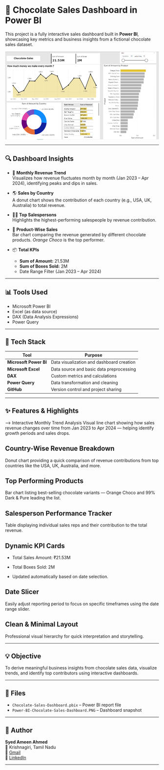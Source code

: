 # 🍫 Chocolate Sales Dashboard in Power BI

This project is a fully interactive sales dashboard built in **Power BI**, showcasing key metrics and business insights from a fictional chocolate sales dataset.

![Chocolate Sales Dashboard](https://github.com/syedameen16/Portfolio/blob/main/Projects/Chocolate%20Sales%20Dashboard%20in%20Power%20BI/Chocolate-Sales-Dashboard%20-%20Overview.PNG)


---

## 🔍 Dashboard Insights

- 📅 **Monthly Revenue Trend**  
  Visualizes how revenue fluctuates month by month (Jan 2023 – Apr 2024), identifying peaks and dips in sales.

- 🌎 **Sales by Country**  
  A donut chart shows the contribution of each country (e.g., USA, UK, Australia) to total revenue.

- 🧍‍♂️ **Top Salespersons**  
  Highlights the highest-performing salespeople by revenue contribution.

- 🍫 **Product-Wise Sales**  
  Bar chart comparing the revenue generated by different chocolate products. *Orange Choco* is the top performer.

- 📦 **Total KPIs**  
  - **Sum of Amount:** 21.53M  
  - **Sum of Boxes Sold:** 2M  
  - Date Range Filter (Jan 2023 – Apr 2024)

---

## 📊 Tools Used
- Microsoft Power BI
- Excel (as data source)
- DAX (Data Analysis Expressions)
- Power Query

---

## 🧰 Tech Stack

| Tool                  | Purpose                                      |
|-----------------------|----------------------------------------------|
| **Microsoft Power BI** | Data visualization and dashboard creation    |
| **Microsoft Excel**    | Data source and basic data preprocessing     |
| **DAX**                | Custom metrics and calculations              |
| **Power Query**        | Data transformation and cleaning             |
| **GitHub**             | Version control and project sharing          |

---

## ✨ Features & Highlights

--> Interactive Monthly Trend Analysis
Visual line chart showing how sales revenue changes over time from Jan 2023 to Apr 2024 — helping identify growth periods and sales drops.

##  Country-Wise Revenue Breakdown
Donut chart providing a quick comparison of revenue contributions from top countries like the USA, UK, Australia, and more.

##  Top Performing Products
Bar chart listing best-selling chocolate variants — Orange Choco and 99% Dark & Pure leading the list.

##  Salesperson Performance Tracker
Table displaying individual sales reps and their contribution to the total revenue.

##  Dynamic KPI Cards

   - Total Sales Amount: ₹21.53M

   - Total Boxes Sold: 2M

   - Updated automatically based on date selection.

##  Date Slicer
Easily adjust reporting period to focus on specific timeframes using the date range slider.

##  Clean & Minimal Layout
Professional visual hierarchy for quick interpretation and storytelling.

---

## 💡 Objective
To derive meaningful business insights from chocolate sales data, visualize trends, and identify top contributors using interactive dashboards.

---

## 📁 Files
- `Chocolate-Sales-Dashboard.pbix` – Power BI report file 
- `Power-BI-Chocolate-Sales-Dashboard.PNG` – Dashboard snapshot

---

## 👤 Author

**Syed Ameen Ahmed**  
📍 Krishnagiri, Tamil Nadu  
📧 <a href="mailto:ameenahmed16th@gmail.com">Gmail</a>  
🔗 <a href="https://www.linkedin.com/in/syed-ameen-9b3871217/" target="_blank">LinkedIn</a>

---

